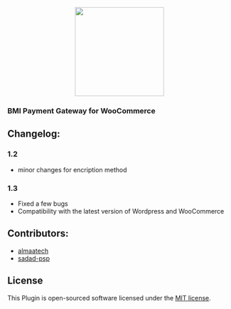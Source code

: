 <p align="center"><a href="https://sadadpsp.ir/" target="_blank"><img src="https://sadadpsp.ir/file/cache/attach/image/202005/51975-859FEDE3-9C7C-4822-8185-391AECFDC18F_600_434.png" width="200"></a></p>

### BMI Payment Gateway for WooCommerce

## Changelog:

### 1.2
* minor changes for encription method

### 1.3
* Fixed a few bugs
* Compatibility with the latest version of Wordpress and WooCommerce

## Contributors:
- [almaatech](https://almaatech.ir/)
- [sadad-psp](https://sadadpsp.ir/)

## License

This Plugin is open-sourced software licensed under the [MIT license](https://opensource.org/licenses/MIT).